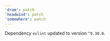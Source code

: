 ```yaml
---
'dram': patch
'headwind': patch
'somewhere': patch
---
```

Dependency `eslint` updated to version `^9.30.0`.
